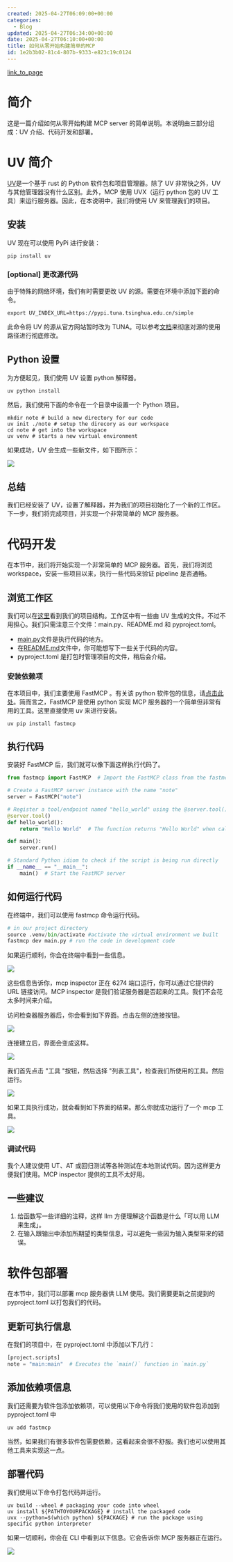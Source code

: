 ```yaml
---
created: 2025-04-27T06:09:00+00:00
categories:
  - Blog
updated: 2025-04-27T06:34:00+00:00
date: 2025-04-27T06:10:00+00:00
title: 如何从零开始构建简单的MCP
id: 1e2b3b02-81c4-807b-9333-e823c19c0124
---
```


[link_to_page](1d9b3b02-81c4-80a6-8258-d7032725746f)

# 简介

这是一篇介绍如何从零开始构建 MCP server 的简单说明。本说明由三部分组成：UV 介绍、代码开发和部署。

# UV 简介

[UV](https://docs.astral.sh/uv/)是一个基于 rust 的 Python 软件包和项目管理器。除了 UV 非常快之外，UV 与其他管理器没有什么区别。此外，MCP 使用 UVX（运行 python 包的 UV 工具）来运行服务器。因此，在本说明中，我们将使用 UV 来管理我们的项目。

## 安装

UV 现在可以使用 PyPi 进行安装：

```shell
pip install uv
```

### [optional] 更改源代码

由于特殊的网络环境，我们有时需要更改 UV 的源。需要在环境中添加下面的命令。

```shell
export UV_INDEX_URL=https://pypi.tuna.tsinghua.edu.cn/simple
```

此命令将 UV 的源从官方网站暂时改为 TUNA。可以参考[文档](https://mirror.tuna.tsinghua.edu.cn/help/pypi/)来彻底对源的使用路径进行彻底修改。

## Python 设置

为方便起见，我们使用 UV 设置 python 解释器。

```shell
uv python install
```

然后，我们使用下面的命令在一个目录中设置一个 Python 项目。

```shell
mkdir note # build a new directory for our code
uv init ./note # setup the direcory as our workspace
cd note # get into the workspace
uv venv # starts a new virtual environment
```

如果成功，UV 会生成一些新文件，如下图所示：

![](https://prod-files-secure.s3.us-west-2.amazonaws.com/9ae3228c-6982-46ec-8946-abb7d53f72af/7f0e8a0b-c4e1-4f01-9374-57601ba10ab2/image.png?X-Amz-Algorithm=AWS4-HMAC-SHA256&X-Amz-Content-Sha256=UNSIGNED-PAYLOAD&X-Amz-Credential=ASIAZI2LB4663J6DY42K%2F20250427%2Fus-west-2%2Fs3%2Faws4_request&X-Amz-Date=20250427T064614Z&X-Amz-Expires=3600&X-Amz-Security-Token=IQoJb3JpZ2luX2VjEL3%2F%2F%2F%2F%2F%2F%2F%2F%2F%2FwEaCXVzLXdlc3QtMiJGMEQCIDE6Q2ySR1w0HN0O0bO4hzzdxrothDPDChRpMh7Tru5zAiBt3lHBDqW8v8Eeq%2B44NiI2QOiup8IqngW617m3noDmTCr%2FAwhWEAAaDDYzNzQyMzE4MzgwNSIMRo%2B%2FTx7LCU4R7jGoKtwDvss4Ogh7eMrACZdgUEo%2FGpuqY52ZcThCX8aB6idhPvXw6Vj8BcrgppZwE5JaDDgPr4vOFv4vVvyz8VaY1FA%2F44jTP6NsoQ5I%2F56h%2B%2F1K9wbP61TXQxkG0O7hXhWZUH0dxuUTBzGOvEqwfQqfxA3WIfP1sAOKiBti4H80ULOnFVHo3FM%2Fou7ycUBmtJD1h7xv78D1hM1hXE%2BQNdbI%2FtvrVa7lmZk2mjwruCfWxuOfuH6WbZsgYRI7shaH5VkzQj9mnPfwiG%2FA4o2yVXKYJjt4e4FHeJOWKbTfIAPLSm5B1K%2FCZUy7xH9KxiiYSMprEOAZCDnZLt2r80aDB1HDJn1No7rD2SR3KghRdSYwH2Ft8%2FqeMXy3UOUgT1yvNGZjy0Ow7hB7188PWwiCsiJVwUPayFSkaV3LKER%2Fzs4vhTHZVuM0FpJ1XHg1324J2PbAWziMhatjRpYTHm7gUmCYa4u4KWEs0r09ODWmasHr7zc3egwnULAOUtRVfYjTHmdony2sLhN2xtrNOivqZAK9v2KBasHiJOfRmKBjN4IaIHtkcHGHtKGvt5jYtipFdUvUfR%2BVx0D%2FqM%2FTMw0dGLvhzc24yIr%2BXc2MLYNdWLZ6ib29y6gi%2BCj8PLV2z7rWl70w%2B%2By2wAY6pgH6t1qx7xblAFHGMCH49neUXcJVbKV6BubEOrTuBEoEgGgYCJzUoX3xvH2%2FwUim7VWFRVYMrMo2U8KXKldeHPQZnQQQTkezrZfbys0A8XE0b8wIU%2Fa6JqpSbPbvK8O7ixhtU1B5CiGnqGkLXgJ48b8541GLAC1a9CaZ%2Bu%2FoOWJGBAS1Q7PZMPQ38C6u826B17ak9ImrfUPHtfgZMFHT2lsDztDBAdUs&X-Amz-Signature=0cf4a31e1832163d6293f9a9e33cccbdc14d5c05571223b05fb8130d78b8736d&X-Amz-SignedHeaders=host&x-id=GetObject)

## 总结

我们已经安装了 UV，设置了解释器，并为我们的项目初始化了一个新的工作区。下一步，我们将完成项目，并实现一个非常简单的 MCP 服务器。

# 代码开发

在本节中，我们将开始实现一个非常简单的 MCP 服务器。首先，我们将浏览 workspace，安装一些项目以来，执行一些代码来验证 pipeline 是否通畅。

## 浏览工作区

我们可以在[这里](/1e2b3b0281c4807b9333e823c19c0124)看到我们的项目结构。工作区中有一些由 UV 生成的文件。不过不用担心。我们只需注意三个文件：main.py、README.md 和 pyproject.toml。

- [main.py](http://main.py/)文件是执行代码的地方。
- 在[README.md](http://readme.md/)文件中，你可能想写下一些关于代码的内容。
- pyproject.toml 是打包时管理项目的文件，稍后会介绍。

### 安装依赖项

在本项目中，我们主要使用 FastMCP 。有关该 python 软件包的信息，请[点击此处](https://github.com/jlowin/fastmcp)。简而言之，FastMCP 是使用 python 实现 MCP 服务器的一个简单但非常有用的工具。这里直接使用 uv 来进行安装。

```shell
uv pip install fastmcp
```

## 执行代码

安装好 FastMCP 后，我们就可以像下面这样执行代码了。

```python
from fastmcp import FastMCP  # Import the FastMCP class from the fastmcp module

# Create a FastMCP server instance with the name "note"
server = FastMCP("note")

# Register a tool/endpoint named "hello_world" using the @server.tool() decorator
@server.tool()
def hello_world():
    return "Hello World"  # The function returns "Hello World" when called

def main():
    server.run()

# Standard Python idiom to check if the script is being run directly
if __name__ == "__main__":
    main()  # Start the FastMCP server
```

## 如何运行代码

在终端中，我们可以使用 fastmcp 命令运行代码。

```python
# in our project directory
source .venv/bin/activate #activate the virtual environment we built
fastmcp dev main.py # run the code in development code
```

如果运行顺利，你会在终端中看到一些信息。

![](https://prod-files-secure.s3.us-west-2.amazonaws.com/9ae3228c-6982-46ec-8946-abb7d53f72af/1daf1736-35f7-48c2-9156-c98068ca2637/image.png?X-Amz-Algorithm=AWS4-HMAC-SHA256&X-Amz-Content-Sha256=UNSIGNED-PAYLOAD&X-Amz-Credential=ASIAZI2LB4663J6DY42K%2F20250427%2Fus-west-2%2Fs3%2Faws4_request&X-Amz-Date=20250427T064614Z&X-Amz-Expires=3600&X-Amz-Security-Token=IQoJb3JpZ2luX2VjEL3%2F%2F%2F%2F%2F%2F%2F%2F%2F%2FwEaCXVzLXdlc3QtMiJGMEQCIDE6Q2ySR1w0HN0O0bO4hzzdxrothDPDChRpMh7Tru5zAiBt3lHBDqW8v8Eeq%2B44NiI2QOiup8IqngW617m3noDmTCr%2FAwhWEAAaDDYzNzQyMzE4MzgwNSIMRo%2B%2FTx7LCU4R7jGoKtwDvss4Ogh7eMrACZdgUEo%2FGpuqY52ZcThCX8aB6idhPvXw6Vj8BcrgppZwE5JaDDgPr4vOFv4vVvyz8VaY1FA%2F44jTP6NsoQ5I%2F56h%2B%2F1K9wbP61TXQxkG0O7hXhWZUH0dxuUTBzGOvEqwfQqfxA3WIfP1sAOKiBti4H80ULOnFVHo3FM%2Fou7ycUBmtJD1h7xv78D1hM1hXE%2BQNdbI%2FtvrVa7lmZk2mjwruCfWxuOfuH6WbZsgYRI7shaH5VkzQj9mnPfwiG%2FA4o2yVXKYJjt4e4FHeJOWKbTfIAPLSm5B1K%2FCZUy7xH9KxiiYSMprEOAZCDnZLt2r80aDB1HDJn1No7rD2SR3KghRdSYwH2Ft8%2FqeMXy3UOUgT1yvNGZjy0Ow7hB7188PWwiCsiJVwUPayFSkaV3LKER%2Fzs4vhTHZVuM0FpJ1XHg1324J2PbAWziMhatjRpYTHm7gUmCYa4u4KWEs0r09ODWmasHr7zc3egwnULAOUtRVfYjTHmdony2sLhN2xtrNOivqZAK9v2KBasHiJOfRmKBjN4IaIHtkcHGHtKGvt5jYtipFdUvUfR%2BVx0D%2FqM%2FTMw0dGLvhzc24yIr%2BXc2MLYNdWLZ6ib29y6gi%2BCj8PLV2z7rWl70w%2B%2By2wAY6pgH6t1qx7xblAFHGMCH49neUXcJVbKV6BubEOrTuBEoEgGgYCJzUoX3xvH2%2FwUim7VWFRVYMrMo2U8KXKldeHPQZnQQQTkezrZfbys0A8XE0b8wIU%2Fa6JqpSbPbvK8O7ixhtU1B5CiGnqGkLXgJ48b8541GLAC1a9CaZ%2Bu%2FoOWJGBAS1Q7PZMPQ38C6u826B17ak9ImrfUPHtfgZMFHT2lsDztDBAdUs&X-Amz-Signature=61637de6db57f8eb612448ca942091a92bb0e5612eada35a31862ac65c14052b&X-Amz-SignedHeaders=host&x-id=GetObject)

这些信息告诉你，mcp inspector 正在 6274 端口运行，你可以通过它提供的 URL 链接访问。MCP inspector 是我们验证服务器是否起来的工具。我们不会花太多时间来介绍。

访问检查器服务器后，你会看到如下界面。点击左侧的连接按钮。

![](https://prod-files-secure.s3.us-west-2.amazonaws.com/9ae3228c-6982-46ec-8946-abb7d53f72af/2ace1a7c-a49b-49f6-a297-fa126365c60a/image.png?X-Amz-Algorithm=AWS4-HMAC-SHA256&X-Amz-Content-Sha256=UNSIGNED-PAYLOAD&X-Amz-Credential=ASIAZI2LB4663J6DY42K%2F20250427%2Fus-west-2%2Fs3%2Faws4_request&X-Amz-Date=20250427T064614Z&X-Amz-Expires=3600&X-Amz-Security-Token=IQoJb3JpZ2luX2VjEL3%2F%2F%2F%2F%2F%2F%2F%2F%2F%2FwEaCXVzLXdlc3QtMiJGMEQCIDE6Q2ySR1w0HN0O0bO4hzzdxrothDPDChRpMh7Tru5zAiBt3lHBDqW8v8Eeq%2B44NiI2QOiup8IqngW617m3noDmTCr%2FAwhWEAAaDDYzNzQyMzE4MzgwNSIMRo%2B%2FTx7LCU4R7jGoKtwDvss4Ogh7eMrACZdgUEo%2FGpuqY52ZcThCX8aB6idhPvXw6Vj8BcrgppZwE5JaDDgPr4vOFv4vVvyz8VaY1FA%2F44jTP6NsoQ5I%2F56h%2B%2F1K9wbP61TXQxkG0O7hXhWZUH0dxuUTBzGOvEqwfQqfxA3WIfP1sAOKiBti4H80ULOnFVHo3FM%2Fou7ycUBmtJD1h7xv78D1hM1hXE%2BQNdbI%2FtvrVa7lmZk2mjwruCfWxuOfuH6WbZsgYRI7shaH5VkzQj9mnPfwiG%2FA4o2yVXKYJjt4e4FHeJOWKbTfIAPLSm5B1K%2FCZUy7xH9KxiiYSMprEOAZCDnZLt2r80aDB1HDJn1No7rD2SR3KghRdSYwH2Ft8%2FqeMXy3UOUgT1yvNGZjy0Ow7hB7188PWwiCsiJVwUPayFSkaV3LKER%2Fzs4vhTHZVuM0FpJ1XHg1324J2PbAWziMhatjRpYTHm7gUmCYa4u4KWEs0r09ODWmasHr7zc3egwnULAOUtRVfYjTHmdony2sLhN2xtrNOivqZAK9v2KBasHiJOfRmKBjN4IaIHtkcHGHtKGvt5jYtipFdUvUfR%2BVx0D%2FqM%2FTMw0dGLvhzc24yIr%2BXc2MLYNdWLZ6ib29y6gi%2BCj8PLV2z7rWl70w%2B%2By2wAY6pgH6t1qx7xblAFHGMCH49neUXcJVbKV6BubEOrTuBEoEgGgYCJzUoX3xvH2%2FwUim7VWFRVYMrMo2U8KXKldeHPQZnQQQTkezrZfbys0A8XE0b8wIU%2Fa6JqpSbPbvK8O7ixhtU1B5CiGnqGkLXgJ48b8541GLAC1a9CaZ%2Bu%2FoOWJGBAS1Q7PZMPQ38C6u826B17ak9ImrfUPHtfgZMFHT2lsDztDBAdUs&X-Amz-Signature=aa07063a3790b868dfd2e3c3aba5e0de072c817882594756dfca596f2da7a992&X-Amz-SignedHeaders=host&x-id=GetObject)

连接建立后，界面会变成这样。

![](https://prod-files-secure.s3.us-west-2.amazonaws.com/9ae3228c-6982-46ec-8946-abb7d53f72af/63247ba5-0aa1-47c6-bb5e-d878adca18c9/image.png?X-Amz-Algorithm=AWS4-HMAC-SHA256&X-Amz-Content-Sha256=UNSIGNED-PAYLOAD&X-Amz-Credential=ASIAZI2LB4663J6DY42K%2F20250427%2Fus-west-2%2Fs3%2Faws4_request&X-Amz-Date=20250427T064614Z&X-Amz-Expires=3600&X-Amz-Security-Token=IQoJb3JpZ2luX2VjEL3%2F%2F%2F%2F%2F%2F%2F%2F%2F%2FwEaCXVzLXdlc3QtMiJGMEQCIDE6Q2ySR1w0HN0O0bO4hzzdxrothDPDChRpMh7Tru5zAiBt3lHBDqW8v8Eeq%2B44NiI2QOiup8IqngW617m3noDmTCr%2FAwhWEAAaDDYzNzQyMzE4MzgwNSIMRo%2B%2FTx7LCU4R7jGoKtwDvss4Ogh7eMrACZdgUEo%2FGpuqY52ZcThCX8aB6idhPvXw6Vj8BcrgppZwE5JaDDgPr4vOFv4vVvyz8VaY1FA%2F44jTP6NsoQ5I%2F56h%2B%2F1K9wbP61TXQxkG0O7hXhWZUH0dxuUTBzGOvEqwfQqfxA3WIfP1sAOKiBti4H80ULOnFVHo3FM%2Fou7ycUBmtJD1h7xv78D1hM1hXE%2BQNdbI%2FtvrVa7lmZk2mjwruCfWxuOfuH6WbZsgYRI7shaH5VkzQj9mnPfwiG%2FA4o2yVXKYJjt4e4FHeJOWKbTfIAPLSm5B1K%2FCZUy7xH9KxiiYSMprEOAZCDnZLt2r80aDB1HDJn1No7rD2SR3KghRdSYwH2Ft8%2FqeMXy3UOUgT1yvNGZjy0Ow7hB7188PWwiCsiJVwUPayFSkaV3LKER%2Fzs4vhTHZVuM0FpJ1XHg1324J2PbAWziMhatjRpYTHm7gUmCYa4u4KWEs0r09ODWmasHr7zc3egwnULAOUtRVfYjTHmdony2sLhN2xtrNOivqZAK9v2KBasHiJOfRmKBjN4IaIHtkcHGHtKGvt5jYtipFdUvUfR%2BVx0D%2FqM%2FTMw0dGLvhzc24yIr%2BXc2MLYNdWLZ6ib29y6gi%2BCj8PLV2z7rWl70w%2B%2By2wAY6pgH6t1qx7xblAFHGMCH49neUXcJVbKV6BubEOrTuBEoEgGgYCJzUoX3xvH2%2FwUim7VWFRVYMrMo2U8KXKldeHPQZnQQQTkezrZfbys0A8XE0b8wIU%2Fa6JqpSbPbvK8O7ixhtU1B5CiGnqGkLXgJ48b8541GLAC1a9CaZ%2Bu%2FoOWJGBAS1Q7PZMPQ38C6u826B17ak9ImrfUPHtfgZMFHT2lsDztDBAdUs&X-Amz-Signature=ecc313ee7babdc54d8d8d53fe47d992c8573c04d889f5c40cfba5e355824333d&X-Amz-SignedHeaders=host&x-id=GetObject)

我们首先点击 "工具 "按钮，然后选择 "列表工具"，检查我们所使用的工具。然后运行。

![](https://prod-files-secure.s3.us-west-2.amazonaws.com/9ae3228c-6982-46ec-8946-abb7d53f72af/dd91f8d0-b87a-419a-aec0-ceb20c207b9a/image.png?X-Amz-Algorithm=AWS4-HMAC-SHA256&X-Amz-Content-Sha256=UNSIGNED-PAYLOAD&X-Amz-Credential=ASIAZI2LB4663J6DY42K%2F20250427%2Fus-west-2%2Fs3%2Faws4_request&X-Amz-Date=20250427T064614Z&X-Amz-Expires=3600&X-Amz-Security-Token=IQoJb3JpZ2luX2VjEL3%2F%2F%2F%2F%2F%2F%2F%2F%2F%2FwEaCXVzLXdlc3QtMiJGMEQCIDE6Q2ySR1w0HN0O0bO4hzzdxrothDPDChRpMh7Tru5zAiBt3lHBDqW8v8Eeq%2B44NiI2QOiup8IqngW617m3noDmTCr%2FAwhWEAAaDDYzNzQyMzE4MzgwNSIMRo%2B%2FTx7LCU4R7jGoKtwDvss4Ogh7eMrACZdgUEo%2FGpuqY52ZcThCX8aB6idhPvXw6Vj8BcrgppZwE5JaDDgPr4vOFv4vVvyz8VaY1FA%2F44jTP6NsoQ5I%2F56h%2B%2F1K9wbP61TXQxkG0O7hXhWZUH0dxuUTBzGOvEqwfQqfxA3WIfP1sAOKiBti4H80ULOnFVHo3FM%2Fou7ycUBmtJD1h7xv78D1hM1hXE%2BQNdbI%2FtvrVa7lmZk2mjwruCfWxuOfuH6WbZsgYRI7shaH5VkzQj9mnPfwiG%2FA4o2yVXKYJjt4e4FHeJOWKbTfIAPLSm5B1K%2FCZUy7xH9KxiiYSMprEOAZCDnZLt2r80aDB1HDJn1No7rD2SR3KghRdSYwH2Ft8%2FqeMXy3UOUgT1yvNGZjy0Ow7hB7188PWwiCsiJVwUPayFSkaV3LKER%2Fzs4vhTHZVuM0FpJ1XHg1324J2PbAWziMhatjRpYTHm7gUmCYa4u4KWEs0r09ODWmasHr7zc3egwnULAOUtRVfYjTHmdony2sLhN2xtrNOivqZAK9v2KBasHiJOfRmKBjN4IaIHtkcHGHtKGvt5jYtipFdUvUfR%2BVx0D%2FqM%2FTMw0dGLvhzc24yIr%2BXc2MLYNdWLZ6ib29y6gi%2BCj8PLV2z7rWl70w%2B%2By2wAY6pgH6t1qx7xblAFHGMCH49neUXcJVbKV6BubEOrTuBEoEgGgYCJzUoX3xvH2%2FwUim7VWFRVYMrMo2U8KXKldeHPQZnQQQTkezrZfbys0A8XE0b8wIU%2Fa6JqpSbPbvK8O7ixhtU1B5CiGnqGkLXgJ48b8541GLAC1a9CaZ%2Bu%2FoOWJGBAS1Q7PZMPQ38C6u826B17ak9ImrfUPHtfgZMFHT2lsDztDBAdUs&X-Amz-Signature=6dc01d546a6163313e8ce46f68f34364d6fb4dd5c2a912d57bd4e56d10bdbdde&X-Amz-SignedHeaders=host&x-id=GetObject)

如果工具执行成功，就会看到如下界面的结果。那么你就成功运行了一个 mcp 工具。

![](https://prod-files-secure.s3.us-west-2.amazonaws.com/9ae3228c-6982-46ec-8946-abb7d53f72af/70e0fd59-96fd-4056-9142-dc77071a18bf/image.png?X-Amz-Algorithm=AWS4-HMAC-SHA256&X-Amz-Content-Sha256=UNSIGNED-PAYLOAD&X-Amz-Credential=ASIAZI2LB4663J6DY42K%2F20250427%2Fus-west-2%2Fs3%2Faws4_request&X-Amz-Date=20250427T064614Z&X-Amz-Expires=3600&X-Amz-Security-Token=IQoJb3JpZ2luX2VjEL3%2F%2F%2F%2F%2F%2F%2F%2F%2F%2FwEaCXVzLXdlc3QtMiJGMEQCIDE6Q2ySR1w0HN0O0bO4hzzdxrothDPDChRpMh7Tru5zAiBt3lHBDqW8v8Eeq%2B44NiI2QOiup8IqngW617m3noDmTCr%2FAwhWEAAaDDYzNzQyMzE4MzgwNSIMRo%2B%2FTx7LCU4R7jGoKtwDvss4Ogh7eMrACZdgUEo%2FGpuqY52ZcThCX8aB6idhPvXw6Vj8BcrgppZwE5JaDDgPr4vOFv4vVvyz8VaY1FA%2F44jTP6NsoQ5I%2F56h%2B%2F1K9wbP61TXQxkG0O7hXhWZUH0dxuUTBzGOvEqwfQqfxA3WIfP1sAOKiBti4H80ULOnFVHo3FM%2Fou7ycUBmtJD1h7xv78D1hM1hXE%2BQNdbI%2FtvrVa7lmZk2mjwruCfWxuOfuH6WbZsgYRI7shaH5VkzQj9mnPfwiG%2FA4o2yVXKYJjt4e4FHeJOWKbTfIAPLSm5B1K%2FCZUy7xH9KxiiYSMprEOAZCDnZLt2r80aDB1HDJn1No7rD2SR3KghRdSYwH2Ft8%2FqeMXy3UOUgT1yvNGZjy0Ow7hB7188PWwiCsiJVwUPayFSkaV3LKER%2Fzs4vhTHZVuM0FpJ1XHg1324J2PbAWziMhatjRpYTHm7gUmCYa4u4KWEs0r09ODWmasHr7zc3egwnULAOUtRVfYjTHmdony2sLhN2xtrNOivqZAK9v2KBasHiJOfRmKBjN4IaIHtkcHGHtKGvt5jYtipFdUvUfR%2BVx0D%2FqM%2FTMw0dGLvhzc24yIr%2BXc2MLYNdWLZ6ib29y6gi%2BCj8PLV2z7rWl70w%2B%2By2wAY6pgH6t1qx7xblAFHGMCH49neUXcJVbKV6BubEOrTuBEoEgGgYCJzUoX3xvH2%2FwUim7VWFRVYMrMo2U8KXKldeHPQZnQQQTkezrZfbys0A8XE0b8wIU%2Fa6JqpSbPbvK8O7ixhtU1B5CiGnqGkLXgJ48b8541GLAC1a9CaZ%2Bu%2FoOWJGBAS1Q7PZMPQ38C6u826B17ak9ImrfUPHtfgZMFHT2lsDztDBAdUs&X-Amz-Signature=350ca98bdf2179295d457a2976e3bd5894e2306122c016e98e0e5c047a96914b&X-Amz-SignedHeaders=host&x-id=GetObject)

### 调试代码

我个人建议使用 UT、AT 或回归测试等各种测试在本地测试代码。因为这样更方便我们使用。MCP inspector 提供的工具不太好用。

## 一些建议

1. 给函数写一些详细的注释，这样 llm 方便理解这个函数是什么「可以用 LLM 来生成」。
2. 在输入跟输出中添加所期望的类型信息，可以避免一些因为输入类型带来的错误。

# 软件包部署

在本节中，我们可以部署 mcp 服务器供 LLM 使用。我们需要更新之前提到的 pyproject.toml 以打包我们的代码。

## 更新可执行信息

在我们的项目中，在 pyproject.toml 中添加以下几行：

```python
[project.scripts]
note = "main:main"  # Executes the `main()` function in `main.py`
```

## 添加依赖项信息

我们还需要为软件包添加依赖项，可以使用以下命令将我们使用的软件包添加到 pyproject.toml 中

```shell
uv add fastmcp
```

当然，如果我们有很多软件包需要依赖，这看起来会很不舒服。我们也可以使用其他工具来实现这一点。

## 部署代码

我们使用以下命令打包代码并运行。

```shell
uv build --wheel # packaging your code into wheel
uv install ${PATHTOYOURPACKAGE} # install the packaged code
uvx --python=$(which python) ${PACKAGE} # run the package using specific python interpreter
```

如果一切顺利，你会在 CLI 中看到以下信息。它会告诉你 MCP 服务器正在运行。

![](https://prod-files-secure.s3.us-west-2.amazonaws.com/9ae3228c-6982-46ec-8946-abb7d53f72af/129cc91e-3fce-4702-9189-a7d04991a5d4/image.png?X-Amz-Algorithm=AWS4-HMAC-SHA256&X-Amz-Content-Sha256=UNSIGNED-PAYLOAD&X-Amz-Credential=ASIAZI2LB4663J6DY42K%2F20250427%2Fus-west-2%2Fs3%2Faws4_request&X-Amz-Date=20250427T064614Z&X-Amz-Expires=3600&X-Amz-Security-Token=IQoJb3JpZ2luX2VjEL3%2F%2F%2F%2F%2F%2F%2F%2F%2F%2FwEaCXVzLXdlc3QtMiJGMEQCIDE6Q2ySR1w0HN0O0bO4hzzdxrothDPDChRpMh7Tru5zAiBt3lHBDqW8v8Eeq%2B44NiI2QOiup8IqngW617m3noDmTCr%2FAwhWEAAaDDYzNzQyMzE4MzgwNSIMRo%2B%2FTx7LCU4R7jGoKtwDvss4Ogh7eMrACZdgUEo%2FGpuqY52ZcThCX8aB6idhPvXw6Vj8BcrgppZwE5JaDDgPr4vOFv4vVvyz8VaY1FA%2F44jTP6NsoQ5I%2F56h%2B%2F1K9wbP61TXQxkG0O7hXhWZUH0dxuUTBzGOvEqwfQqfxA3WIfP1sAOKiBti4H80ULOnFVHo3FM%2Fou7ycUBmtJD1h7xv78D1hM1hXE%2BQNdbI%2FtvrVa7lmZk2mjwruCfWxuOfuH6WbZsgYRI7shaH5VkzQj9mnPfwiG%2FA4o2yVXKYJjt4e4FHeJOWKbTfIAPLSm5B1K%2FCZUy7xH9KxiiYSMprEOAZCDnZLt2r80aDB1HDJn1No7rD2SR3KghRdSYwH2Ft8%2FqeMXy3UOUgT1yvNGZjy0Ow7hB7188PWwiCsiJVwUPayFSkaV3LKER%2Fzs4vhTHZVuM0FpJ1XHg1324J2PbAWziMhatjRpYTHm7gUmCYa4u4KWEs0r09ODWmasHr7zc3egwnULAOUtRVfYjTHmdony2sLhN2xtrNOivqZAK9v2KBasHiJOfRmKBjN4IaIHtkcHGHtKGvt5jYtipFdUvUfR%2BVx0D%2FqM%2FTMw0dGLvhzc24yIr%2BXc2MLYNdWLZ6ib29y6gi%2BCj8PLV2z7rWl70w%2B%2By2wAY6pgH6t1qx7xblAFHGMCH49neUXcJVbKV6BubEOrTuBEoEgGgYCJzUoX3xvH2%2FwUim7VWFRVYMrMo2U8KXKldeHPQZnQQQTkezrZfbys0A8XE0b8wIU%2Fa6JqpSbPbvK8O7ixhtU1B5CiGnqGkLXgJ48b8541GLAC1a9CaZ%2Bu%2FoOWJGBAS1Q7PZMPQ38C6u826B17ak9ImrfUPHtfgZMFHT2lsDztDBAdUs&X-Amz-Signature=fa317d1a69a6220a4468d0378a479a24a86f0d4d9c6f8b2f62c0dcdaee1f9e59&X-Amz-SignedHeaders=host&x-id=GetObject)
